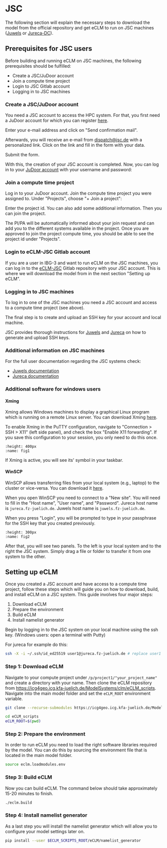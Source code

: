 # JSC

The following section will explain the necessary steps to download the model from the official repository and get eCLM to run on JSC machines ([Juwels](https://www.fz-juelich.de/en/ias/jsc/systems/supercomputers/juwels) or [Jureca-DC](https://www.fz-juelich.de/en/ias/jsc/systems/supercomputers/jureca)).


## Prerequisites for JSC users

Before building and running eCLM on JSC machines, the following prerequisites should be fulfilled:

* Create a JSC/JuDoor account
* Join a compute time project
* Login to JSC Gitlab account
* Logging in to JSC machines


### Create a JSC/JuDoor account

You need a JSC account to access the HPC system. For that, you first need a JuDoor account for which you can register [here](https://judoor.fz-juelich.de/register).

Enter your e-mail address and click on "Send confirmation mail".

Afterwards, you will receive an e-mail from dispatch@jsc.de with a personalized link. Click on the link and fill in the form with your data.

Submit the form.

With this, the creation of your JSC account is completed. Now, you can log in to your [JuDoor account](https://judoor.fz-juelich.de/login) with your username and password:


### Join a compute time project

Log in to your JuDoor account. Join the compute time project you were assigned to. Under "Projects", choose "+ Join a project":

Enter the project id. You can also add some additional information. Then you can join the project.

The PI/PA will be automatically informed about your join request and can add you to the different systems available in the project. Once you are approved to join the project compute time, you should be able to see the project id under "Projects".


### Login to eCLM-JSC Gitlab account

If you are a user in IBG-3 and want to run eCLM on the JSC machines, you can log in to the [eCLM-JSC](https://icg4geo.icg.kfa-juelich.de/ModelSystems/clm/eCLM_scripts) Gitlab repository with your JSC account. This is where we will download the model from in the next section "Setting up eCLM".


### Logging in to JSC machines

To log in to one of the JSC machines you need a JSC account and access to a compute time project (see above).

The final step is to create and upload an SSH key for your account and local machine.

JSC provides thorough instructions for [Juwels](https://apps.fz-juelich.de/jsc/hps/juwels/access.html#openssh-key-generation) and [Jureca](https://apps.fz-juelich.de/jsc/hps/jureca/access.html#openssh-key-generation) on how to generate and upload SSH keys.


### Additional information on JSC machines

For the full user documentation regarding the JSC systems check:

* [Juwels documentation](https://apps.fz-juelich.de/jsc/hps/juwels/index.html)
* [Jureca documentation](https://apps.fz-juelich.de/jsc/hps/jureca/index.html)

### Additional software for windows users

#### Xming

Xming allows Windows machines to display a graphical Linux program which is running on a remote Linux server. You can download Xming [here](http://www.straightrunning.com/XmingNotes/).

To enable Xming in the PuTTY configuration, navigate to "Connection > SSH > X11" (left side panel), and check the box  "Enable X11 forwarding". If you save this configuration to your session, you only need to do this once.

```{image} ../images/Putty_X11.png
:height: 400px
:name: fig1
```
<p>

If Xming is active, you will see its' symbol in your taskbar.

#### WinSCP

WinSCP allows transferring files from your local system (e.g., laptop) to the cluster or vice-versa. You can download it [here](https://winscp.net/eng/download.php).

When you open WinSCP you need to connect to a "New site". You will need to fill in the "Host name", "User name", and "Password". Jureca host name is `jureca.fz-juelich.de`. Juwels host name is `juwels.fz-juelich.de`.

When you press "Login", you will be prompted to type in your passphrase for the SSH key that you created previously.

```{image} ../images/winSCP.png
:height: 300px
:name: fig2
``` 
<p>

After that, you will see two panels. To the left is your local system and to the right the JSC system. Simply drag a file or folder to transfer it from one system to the other.

## Setting up eCLM

Once you created a JSC account and have access to a compute time project, follow these steps which will guide you on how to download, build, and install eCLM on a JSC system. This guide involves four major steps:

1. Download eCLM
2. Prepare the environment
3. Build eCLM
4. Install namelist generator

Begin by logging in to the JSC system on your local machine using the ssh key.
(Windows users: open a terminal with Putty)

For jureca for example do this:

```sh
ssh -X -i ~/.ssh/id_ed25519 user1@jureca.fz-juelich.de # replace user1 with your JUDOOR username!
```


### Step 1: Download eCLM

Navigate to your compute project under `/p/project1/"your_project_name"` and create a directory with your name. Then clone the eCLM repository from https://icg4geo.icg.kfa-juelich.de/ModelSystems/clm/eCLM_scripts. Navigate into the main model folder and set the `eCLM_ROOT` environment variable.

```sh
git clone --recurse-submodules https://icg4geo.icg.kfa-juelich.de/ModelSystems/clm/eCLM_scripts.git

cd eCLM_scripts
eCLM_ROOT=$(pwd)
```
### Step 2: Prepare the environment

In order to run eCLM you need to load the right software libraries required by the model. You can do this by sourcing the environment file that is located in the main model folder.

```sh
source eclm.loadmodules.env
```

### Step 3: Build eCLM

Now you can build eCLM. The command below should take approximately 15-20 minutes to finish.

```sh
./eclm.build
```
 
### Step 4: Install namelist generator

As a last step you will install the namelist generator which will allow you to configure your model settings later on.

```sh
pip install --user $ECLM_SCRIPTS_ROOT/eCLM/namelist_generator
```